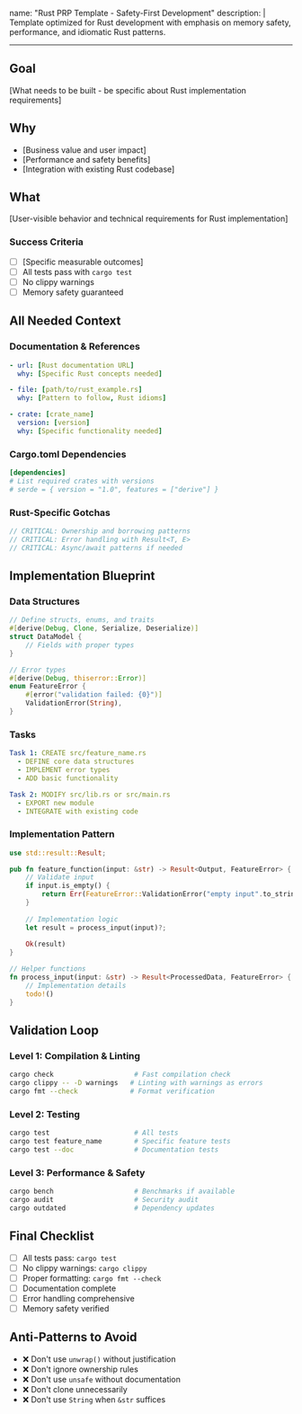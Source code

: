 name: "Rust PRP Template - Safety-First Development"
description: |
  Template optimized for Rust development with emphasis on memory safety,
  performance, and idiomatic Rust patterns.

---

## Goal

[What needs to be built - be specific about Rust implementation requirements]

## Why

- [Business value and user impact]
- [Performance and safety benefits]
- [Integration with existing Rust codebase]

## What

[User-visible behavior and technical requirements for Rust implementation]

### Success Criteria

- [ ] [Specific measurable outcomes]
- [ ] All tests pass with `cargo test`
- [ ] No clippy warnings
- [ ] Memory safety guaranteed

## All Needed Context

### Documentation & References

```yaml
- url: [Rust documentation URL]
  why: [Specific Rust concepts needed]

- file: [path/to/rust_example.rs]
  why: [Pattern to follow, Rust idioms]

- crate: [crate_name]
  version: [version]
  why: [Specific functionality needed]
```

### Cargo.toml Dependencies

```toml
[dependencies]
# List required crates with versions
# serde = { version = "1.0", features = ["derive"] }
```

### Rust-Specific Gotchas

```rust
// CRITICAL: Ownership and borrowing patterns
// CRITICAL: Error handling with Result<T, E>
// CRITICAL: Async/await patterns if needed
```

## Implementation Blueprint

### Data Structures

```rust
// Define structs, enums, and traits
#[derive(Debug, Clone, Serialize, Deserialize)]
struct DataModel {
    // Fields with proper types
}

// Error types
#[derive(Debug, thiserror::Error)]
enum FeatureError {
    #[error("validation failed: {0}")]
    ValidationError(String),
}
```

### Tasks

```yaml
Task 1: CREATE src/feature_name.rs
  - DEFINE core data structures
  - IMPLEMENT error types
  - ADD basic functionality

Task 2: MODIFY src/lib.rs or src/main.rs
  - EXPORT new module
  - INTEGRATE with existing code
```

### Implementation Pattern

```rust
use std::result::Result;

pub fn feature_function(input: &str) -> Result<Output, FeatureError> {
    // Validate input
    if input.is_empty() {
        return Err(FeatureError::ValidationError("empty input".to_string()));
    }
    
    // Implementation logic
    let result = process_input(input)?;
    
    Ok(result)
}

// Helper functions
fn process_input(input: &str) -> Result<ProcessedData, FeatureError> {
    // Implementation details
    todo!()
}
```

## Validation Loop

### Level 1: Compilation & Linting

```bash
cargo check                    # Fast compilation check
cargo clippy -- -D warnings   # Linting with warnings as errors
cargo fmt --check             # Format verification
```

### Level 2: Testing

```bash
cargo test                     # All tests
cargo test feature_name        # Specific feature tests
cargo test --doc               # Documentation tests
```

### Level 3: Performance & Safety

```bash
cargo bench                    # Benchmarks if available
cargo audit                    # Security audit
cargo outdated                 # Dependency updates
```

## Final Checklist

- [ ] All tests pass: `cargo test`
- [ ] No clippy warnings: `cargo clippy`
- [ ] Proper formatting: `cargo fmt --check`
- [ ] Documentation complete
- [ ] Error handling comprehensive
- [ ] Memory safety verified

## Anti-Patterns to Avoid

- ❌ Don't use `unwrap()` without justification
- ❌ Don't ignore ownership rules
- ❌ Don't use `unsafe` without documentation
- ❌ Don't clone unnecessarily
- ❌ Don't use `String` when `&str` suffices